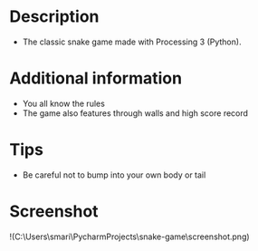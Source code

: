 # Description
- The classic snake game made with Processing 3 (Python).

# Additional information
- You all know the rules
- The game also features through walls and high score record

# Tips
- Be careful not to bump into your own body or tail

# Screenshot
!(C:\Users\smari\PycharmProjects\snake-game\screenshot.png)